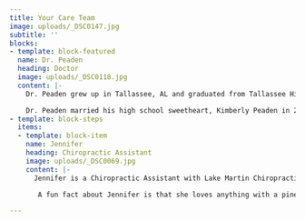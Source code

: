 ```yaml
---
title: Your Care Team
image: uploads/_DSC0147.jpg
subtitle: ''
blocks:
- template: block-featured
  name: Dr. Peaden
  heading: Doctor
  image: uploads/_DSC0118.jpg
  content: |-
    Dr. Peaden grew up in Tallassee, AL and graduated from Tallassee High School. He earned a B.S. in Biology from Auburn University of Montgomery, and continued his education at Palmer College of Chiropractic in Port Orange, Florida. He graduated in 2016 with a Doctorate of Chiropractic Medicine.

    Dr. Peaden married his high school sweetheart, Kimberly Peaden in 2006, and the have two beautiful daughters, Addy Greyce and Sadie Fayth. When not spending time with his family, Dr. Peaden enjoys sports, and considers himself to be an avid football fan. He grew up playing sports, such as football, baseball, golf, and continued playing baseball during college. He attributes his sports background to being a significant factor in the ability to relate to his patients and the many conditions or injuries they experience.
- template: block-steps
  items:
  - template: block-item
    name: Jennifer
    heading: Chiropractic Assistant
    image: uploads/_DSC0069.jpg
    content: |-
      Jennifer is a Chiropractic Assistant with Lake Martin Chiropractic Health Center. She lives in her hometown of Eclectic with her husband Chris. She graduated from Elmore County High School in 2007. In her free time, Jennifer loves being with her family and friends, especially her two nieces. She loves being adventurous, taking trips to the beach, traveling, and spending her summers on Lake Martin.

       A fun fact about Jennifer is that she loves anything with a pineapple print on it. She was welcomed in the Lake Martin Chiropractic Health family in October of 2017 and truly loves her work family and patients. “My favorite part about chiropractic care, aside from the great benefits, is helping our patients feel their best."

---
```

